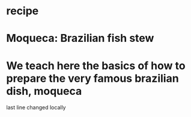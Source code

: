 # recipe
# Moqueca: Brazilian fish stew
# We teach here the basics of how to prepare the very famous brazilian dish, moqueca
last line changed locally